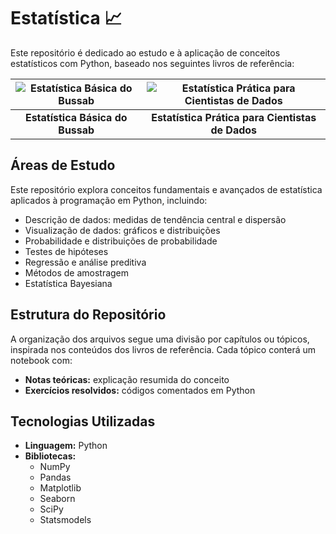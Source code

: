 # Estatística 📈

Este repositório é dedicado ao estudo e à aplicação de conceitos estatísticos com Python, baseado nos seguintes livros de referência:

| ![Estatística Básica do Bussab](https://github.com/user-attachments/assets/54821a5e-8d33-4e4e-96a7-c6861e5d137f) | ![Estatística Prática para Cientistas de Dados](https://github.com/user-attachments/assets/9265524d-858d-44a5-8e8b-218e82ea5714) |
|:---------------------------------------------------------------------------------------------------------------:|:--------------------------------------------------------------------------------------------------------------------------:|
| **Estatística Básica do Bussab**                                                                                | **Estatística Prática para Cientistas de Dados**                                                                            |

## Áreas de Estudo

Este repositório explora conceitos fundamentais e avançados de estatística aplicados à programação em Python, incluindo:

- Descrição de dados: medidas de tendência central e dispersão
- Visualização de dados: gráficos e distribuições
- Probabilidade e distribuições de probabilidade
- Testes de hipóteses
- Regressão e análise preditiva
- Métodos de amostragem
- Estatística Bayesiana

## Estrutura do Repositório

A organização dos arquivos segue uma divisão por capítulos ou tópicos, inspirada nos conteúdos dos livros de referência. Cada tópico conterá um notebook com:

- **Notas teóricas:** explicação resumida do conceito
- **Exercícios resolvidos:** códigos comentados em Python

## Tecnologias Utilizadas

- **Linguagem:** Python
- **Bibliotecas:**
  - NumPy
  - Pandas
  - Matplotlib
  - Seaborn
  - SciPy
  - Statsmodels
